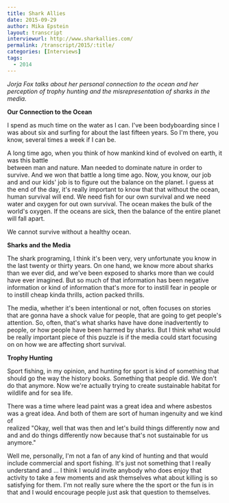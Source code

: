 ```yaml
---
title: Shark Allies
date: 2015-09-29
author: Mika Epstein
layout: transcript
interviewurl: http://www.sharkallies.com/
permalink: /transcript/2015/:title/
categories: [Interviews]
tags:
  - 2014
---
```


*Jorja Fox talks about her personal connection to the ocean and her perception of trophy hunting and the misrepresentation of sharks in the media.*

**Our Connection to the Ocean**

I spend as much time on the water as I can. I've been bodyboarding since I was about six and surfing for about the last fifteen years. So I'm there, you know, several times a week if I can be.

A long time ago, when you think of how mankind kind of evolved on earth, it was this battle  
between man and nature. Man needed to dominate nature in order to survive. And we won that battle a long time ago. Now, you know, our job and and our kids' job is to figure out the balance on the planet. I guess at the end of the day, it's really important to know that that without the ocean, human survival will end. We need fish for our own survival and we need water and oxygen for out own survival. The ocean makes the bulk of the world's oxygen. If the oceans are sick, then the balance of the entire planet will fall apart.

We cannot survive without a healthy ocean.

**Sharks and the Media**

The shark programing, I think it's been very, very unfortunate you know in the last twenty or thirty years. On one hand, we know more about sharks than we ever did, and we've been exposed to sharks more than we could have ever imagined. But so much of that information has been negative information or kind of information that's more for to instill fear in people or to instill cheap kinda thrills, action packed thrills. 

The media, whether it's been intentional or not, often focuses on stories that are gonna have a shock value for people, that are going to get people's attention. So, often, that's what sharks have have done inadvertently to people, or how people have been harmed by sharks. But I think what would be really important piece of this puzzle is if the media could start focusing on on how we are affecting short survival.

**Trophy Hunting**

Sport fishing, in my opinion, and hunting for sport is kind of something that should go the way the history books. Something that people did. We don't do that anymore. Now we're actually trying to create sustainable habitat for wildlife and for sea life. 

There was a time where lead paint was a great idea and where asbestos was a great idea. And both of them are sort of human ingenuity and we kind of  
realized "Okay, well that was then and let's build things differently now and and and do things differently now because that's not sustainable for us anymore."

Well me, personally, I'm not a fan of any kind of hunting and that would include commercial and sport fishing. It's just not something that I really understand and ... I think I would invite anybody who does enjoy that activity to take a few moments and ask themselves what about killing is so satisfying for them. I'm not really sure where the the sport or the fun is in that and I would encourage people just ask that question to themselves.  
